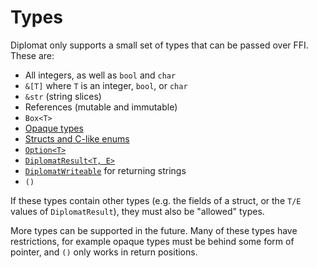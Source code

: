 # Types

Diplomat only supports a small set of types that can be passed over FFI. These are:

 - All integers, as well as `bool` and `char`
 - `&[T]` where `T` is an integer, `bool`, or `char`
 - `&str` (string slices)
 - References (mutable and immutable)
 - `Box<T>`
 - [Opaque types](./opaque.md)
 - [Structs and C-like enums](./structs.md)
 - [`Option<T>`](./option.md)
 - [`DiplomatResult<T, E>`](./result.md)
 - [`DiplomatWriteable`](./writeable.md) for returning strings
 - `()`

If these types contain other types (e.g. the fields of a struct, or the `T/E` values of `DiplomatResult`), they must also be "allowed" types.

More types can be supported in the future. Many of these types have restrictions, for example opaque types must be behind some form of pointer, and `()` only works in return positions.
